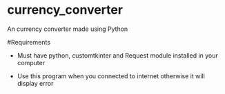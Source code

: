 # currency_converter
An currency converter made using Python

#Requirements

- Must have python, customtkinter and Request module installed in your computer

- Use this program when you connected to internet otherwise it will display error 